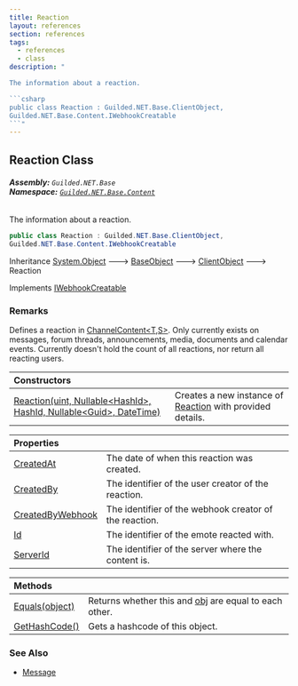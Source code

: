 ```yaml
---
title: Reaction
layout: references
section: references
tags:
  - references
  - class
description: "

The information about a reaction.

```csharp
public class Reaction : Guilded.NET.Base.ClientObject,
Guilded.NET.Base.Content.IWebhookCreatable
```"
---
```


## Reaction Class
###### **Assembly:** `Guilded.NET.Base`<br/>**Namespace:** [`Guilded.NET.Base.Content`](Guilded.NET.Base.Content 'Guilded.NET.Base.Content')

The information about a reaction.

```csharp
public class Reaction : Guilded.NET.Base.ClientObject,
Guilded.NET.Base.Content.IWebhookCreatable
```

Inheritance [System.Object](https://docs.microsoft.com/en-us/dotnet/api/System.Object 'System.Object') &#129106; [BaseObject](BaseObject 'Guilded.NET.Base.BaseObject') &#129106; [ClientObject](ClientObject 'Guilded.NET.Base.ClientObject') &#129106; Reaction

Implements [IWebhookCreatable](IWebhookCreatable 'Guilded.NET.Base.Content.IWebhookCreatable')

### Remarks
  
Defines a reaction in [ChannelContent&lt;T,S&gt;](ChannelContent_T,S_ 'Guilded.NET.Base.Content.ChannelContent<T,S>'). Only currently exists on messages, forum threads, announcements, media, documents and calendar events. Currently doesn't hold the count of all reactions, nor return all reacting users.

| Constructors | |
| :--- | :--- |
| [Reaction(uint, Nullable&lt;HashId&gt;, HashId, Nullable&lt;Guid&gt;, DateTime)](Reaction.Reaction(uint,Nullable_HashId_,HashId,Nullable_Guid_,DateTime) 'Guilded.NET.Base.Content.Reaction.Reaction(uint, System.Nullable<Guilded.NET.Base.HashId>, Guilded.NET.Base.HashId, System.Nullable<System.Guid>, System.DateTime)') | Creates a new instance of [Reaction](Reaction 'Guilded.NET.Base.Content.Reaction') with provided details. |

| Properties | |
| :--- | :--- |
| [CreatedAt](Reaction.CreatedAt 'Guilded.NET.Base.Content.Reaction.CreatedAt') | The date of when this reaction was created. |
| [CreatedBy](Reaction.CreatedBy 'Guilded.NET.Base.Content.Reaction.CreatedBy') | The identifier of the user creator of the reaction. |
| [CreatedByWebhook](Reaction.CreatedByWebhook 'Guilded.NET.Base.Content.Reaction.CreatedByWebhook') | The identifier of the webhook creator of the reaction. |
| [Id](Reaction.Id 'Guilded.NET.Base.Content.Reaction.Id') | The identifier of the emote reacted with. |
| [ServerId](Reaction.ServerId 'Guilded.NET.Base.Content.Reaction.ServerId') | The identifier of the server where the content is. |

| Methods | |
| :--- | :--- |
| [Equals(object)](Reaction.Equals(object) 'Guilded.NET.Base.Content.Reaction.Equals(object)') | Returns whether this and [obj](Reaction.Equals(object)#Guilded.NET.Base.Content.Reaction.Equals(object).obj 'Guilded.NET.Base.Content.Reaction.Equals(object).obj') are equal to each other. |
| [GetHashCode()](Reaction.GetHashCode() 'Guilded.NET.Base.Content.Reaction.GetHashCode()') | Gets a hashcode of this object. |

### See Also
- [Message](Message 'Guilded.NET.Base.Content.Message')